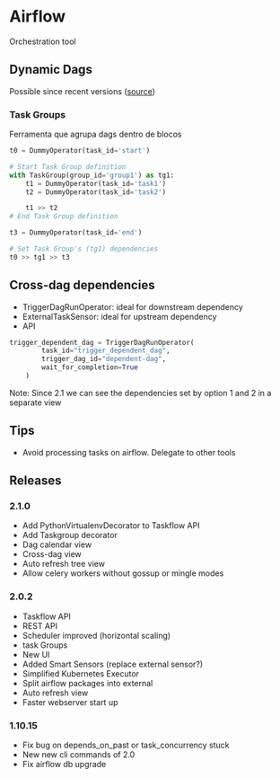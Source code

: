 # Airflow

Orchestration tool

## Dynamic Dags

Possible since recent versions ([source](https://airflow.apache.org/docs/apache-airflow/stable/howto/dynamic-dag-generation.html))

### Task Groups

Ferramenta que agrupa dags dentro de blocos

```python
t0 = DummyOperator(task_id='start')

# Start Task Group definition
with TaskGroup(group_id='group1') as tg1:
    t1 = DummyOperator(task_id='task1')
    t2 = DummyOperator(task_id='task2')

    t1 >> t2
# End Task Group definition

t3 = DummyOperator(task_id='end')

# Set Task Group's (tg1) dependencies
t0 >> tg1 >> t3
```

## Cross-dag dependencies

- TriggerDagRunOperator: ideal for downstream dependency
- ExternalTaskSensor: ideal for upstream dependency
- API

```python
trigger_dependent_dag = TriggerDagRunOperator(
        task_id="trigger_dependent_dag",
        trigger_dag_id="dependent-dag",
        wait_for_completion=True
    )
```

Note: Since 2.1 we can see the dependencies set by option 1 and 2 in a separate view

## Tips

- Avoid processing tasks on airflow. Delegate to other tools

## Releases

### 2.1.0

- Add PythonVirtualenvDecorator to Taskflow API
- Add Taskgroup decorator
- Dag calendar view
- Cross-dag view
- Auto refresh tree view
- Allow celery workers without gossup or mingle modes

### 2.0.2

- Taskflow API
- REST API
- Scheduler improved (horizontal scaling)
- task Groups
- New UI
- Added Smart Sensors (replace external sensor?)
- Simplified Kubernetes Executor
- Split airflow packages into external
- Auto refresh view
- Faster webserver start up

### 1.10.15

- Fix bug on depends_on_past or task_concurrency stuck
- New new cli commands of 2.0
- Fix airflow db upgrade
